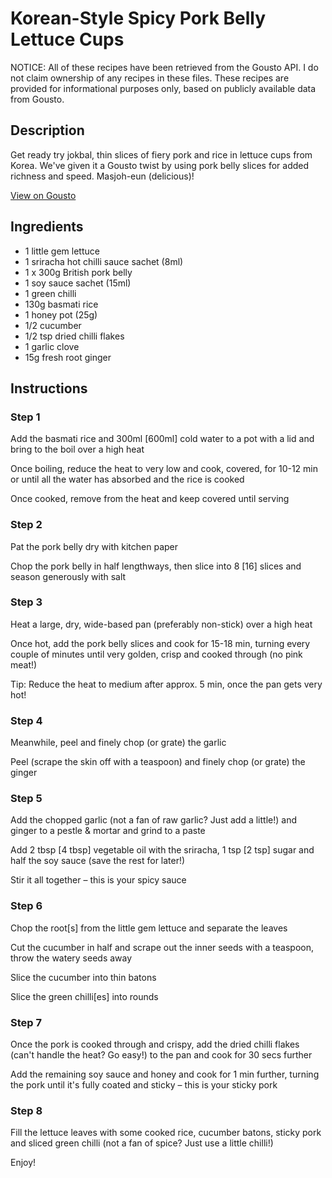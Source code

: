 # Korean-Style Spicy Pork Belly Lettuce Cups

NOTICE: All of these recipes have been retrieved from the Gousto API. I do not claim ownership of any recipes in these files. These recipes are provided for informational purposes only, based on publicly available data from Gousto.

## Description

Get ready try jokbal, thin slices of fiery pork and rice in lettuce cups from Korea. We've given it a Gousto twist by using pork belly slices for added richness and speed. Masjoh-eun (delicious)!

[View on Gousto](https://www.gousto.co.uk/recipes/cookbook/korean-style-spicy-pork-belly-lettuce-cups)

## Ingredients

- 1 little gem lettuce
- 1 sriracha hot chilli sauce sachet (8ml)
- 1 x 300g British pork belly
- 1 soy sauce sachet (15ml)
- 1 green chilli
- 130g basmati rice
- 1 honey pot (25g)
- 1/2 cucumber
- 1/2 tsp dried chilli flakes
- 1 garlic clove
- 15g fresh root ginger

## Instructions


### Step 1

Add the basmati rice and 300ml <span class="text-danger">[600ml] </span>cold water to a pot with a lid and bring to the boil over a high heat

Once boiling, reduce the heat to very low and cook, covered, for 10-12 min or until all the water has absorbed and the rice is cooked

Once cooked, remove from the heat and keep covered until serving


### Step 2

Pat the pork belly dry with kitchen paper

Chop the pork belly in half lengthways, then slice into 8 <span class="text-danger">[16]</span> slices and season generously with salt


### Step 3

Heat a large, dry, wide-based pan (preferably non-stick) over a high heat

Once hot, add the pork belly slices and cook for 15-18 min, turning every couple of minutes until very golden, crisp and cooked through (no pink meat!)

Tip: Reduce the heat to medium after approx. 5 min, once the pan gets very hot!


### Step 4

Meanwhile, peel and finely chop (or grate) the garlic

Peel (scrape the skin off with a teaspoon) and finely chop (or grate) the ginger


### Step 5

Add the chopped garlic (not a fan of raw garlic? Just add a little!) and ginger to a pestle & mortar and grind to a paste

Add 2 tbsp<span class="text-danger"> [4 tbsp] </span>vegetable oil with the sriracha, 1 tsp <span class="text-danger">[2 tsp]</span> sugar and half the soy sauce (save the rest for later!)

Stir it all together – this is your spicy sauce


### Step 6

Chop the root<span class="text-danger">[s]</span> from the little gem lettuce and separate the leaves

Cut the cucumber in half and scrape out the inner seeds with a teaspoon, throw the watery seeds away

Slice the cucumber into thin batons

Slice the green chilli<span class="text-danger">[es]</span> into rounds


### Step 7

Once the pork is cooked through and crispy, add the dried chilli flakes  (can't handle the heat? Go easy!) to the pan and cook for 30 secs further

Add the remaining soy sauce and honey and cook for 1 min further, turning the pork until it's fully coated and sticky – this is your sticky pork

### Step 8

Fill the lettuce leaves with some cooked rice, cucumber batons, sticky pork and sliced green chilli (not a fan of spice? Just use a little chilli!)

Enjoy!

